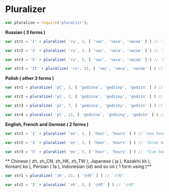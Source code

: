 Pluralizer
==========

```javascript
var pluralize = require('pluralizr');
```



**Russian ( 3 forms )**

```javascript
var str1 = '1' + pluralize( 'ru', 1, [ 'час', 'часа', 'часов' ] ) // '1 час'

var str2 = '3' + pluralize( 'ru', 3, [ 'час', 'часа', 'часов' ] ) // '3 часа'

var str3 = '5' + pluralize( 'ru', 5, [ 'час', 'часа', 'часов' ] ) // '5 часов'

var str3 = '21' + pluralize( 'ru', 21, [ 'час', 'часа', 'часов' ] ) // '21 час'
```

**Polish ( other 3 forms )** 


```javascript
var str1 = pluralize( 'pl', 1, [ 'godzina', 'godziny', 'godzin' ] ) // 'godzina'

var str2 = pluralize( 'pl', 2, [ 'godzina', 'godziny', 'godzin' ] ) // 'godziny'

var str3 = pluralize( 'pl', 7, [ 'godzina', 'godziny', 'godzin' ] ) // 'godzin'

var str4 = pluralize( 'pl', 21, [ 'godzina', 'godziny', 'godzin' ] ) // 'godzin'
```

**English, French and German ( 2 forms )** 


```javascript
var str1 = '1' + pluralize( 'en', 1, [ 'hour', 'hours' ] ) // 'one hour'

var str2 = '3' + pluralize( 'en', 3, [ 'hour', 'hours' ] ) // 'three hours'

var str3 = '5' + pluralize( 'en', 5, [ 'hour', 'hours' ] ) // 'five hours'
```


** Chinese ( zh, zh_CN, zh_HK, zh_TW ), Japanese ( ja ), Kazakh( kk ), Korean( ko ), Persian ( fa ), Indonesian (id) and so on ( 1 form using )** 


```javascript
var str1 = pluralize( 'zh', 21, [ '小时' ] ) // '小时'

var str2 = '3' + pluralize( 'zh', 3, [ '小时' ] ) // '小时'

```
